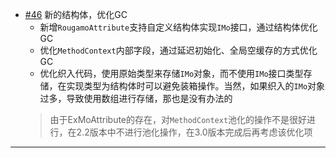- [#46](https://github.com/inversionhourglass/Rougamo/issues/46) 新的结构体，优化GC
    - 新增`RougamoAttribute`支持自定义结构体实现`IMo`接口，通过结构体优化GC
    - 优化`MethodContext`内部字段，通过延迟初始化、全局空缓存的方式优化GC
	- 优化织入代码，使用原始类型来存储`IMo`对象，而不使用`IMo`接口类型存储，在实现类型为结构体时可以避免装箱操作。当然，如果织入的`IMo`对象过多，导致使用数组进行存储，那也是没有办法的
    > 由于ExMoAttribute的存在，对`MethodContext`池化的操作不是很好进行，在2.2版本中不进行池化操作，在3.0版本完成后再考虑该优化项

---
